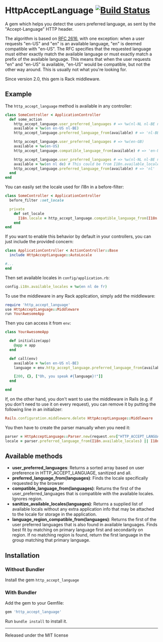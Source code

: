 # HttpAcceptLanguage [![Build Status](https://travis-ci.org/iain/http_accept_language.svg?branch=master)](https://travis-ci.org/iain/http_accept_language)

A gem which helps you detect the users preferred language, as sent by the "Accept-Language" HTTP header.

The algorithm is based on [RFC 2616](http://www.w3.org/Protocols/rfc2616/rfc2616-sec14.html), with one exception:
when a user requests "en-US" and "en" is an available language, "en" is deemed compatible with "en-US".
The RFC specifies that the requested language must either exactly match the available language or must exactly match a prefix of the available language. This means that when the user requests "en" and "en-US" is available, "en-US" would be compatible, but not the other way around. This is usually not what you're looking for.

Since version 2.0, this gem is Rack middleware.

## Example

The `http_accept_language` method is available in any controller:

```ruby
class SomeController < ApplicationController
  def some_action
    http_accept_language.user_preferred_languages # => %w(nl-NL nl-BE nl en-US en)
    available = %w(en en-US nl-BE)
    http_accept_language.preferred_language_from(available) # => 'nl-BE'

    http_accept_language.user_preferred_languages # => %w(en-GB)
    available = %w(en-US)
    http_accept_language.compatible_language_from(available) # => 'en-US'

    http_accept_language.user_preferred_languages # => %w(nl-NL nl-BE nl en-US en)
    available = %w(en nl de) # This could be from I18n.available_locales
    http_accept_language.preferred_language_from(available) # => 'nl'
  end
end
```

You can easily set the locale used for i18n in a before-filter:

```ruby
class SomeController < ApplicationController
  before_filter :set_locale

  private
    def set_locale
      I18n.locale = http_accept_language.compatible_language_from(I18n.available_locales)
    end
end
```

If you want to enable this behavior by default in your controllers, you can just include the provided concern:

```ruby
class ApplicationController < ActionController::Base
  include HttpAcceptLanguage::AutoLocale

#...
end
```

Then set available locales in `config/application.rb`:

```ruby
config.i18n.available_locales = %w(en nl de fr)
```

To use the middleware in any Rack application, simply add the middleware:

``` ruby
require 'http_accept_language'
use HttpAcceptLanguage::Middleware
run YourAwesomeApp
```

Then you can access it from `env`:

``` ruby
class YourAwesomeApp

  def initialize(app)
    @app = app
  end

  def call(env)
    available = %w(en en-US nl-BE)
    language = env.http_accept_language.preferred_language_from(available)

    [200, {}, ["Oh, you speak #{language}!"]]
  end

end
```

If, on the other hand, you don't want to use the middleware in Rails (e.g. if you don't need to use it on every request), you can remove it by putting the following line in an initializer:

``` ruby
Rails.configuration.middleware.delete HttpAcceptLanguage::Middleware
```

You then have to create the parser manually when you need it:

``` ruby
parser = HttpAcceptLanguage::Parser.new(request.env["HTTP_ACCEPT_LANGUAGE"])
locale = parser.preferred_language_from(I18n.available_locales) || I18n.default_locale
```

## Available methods

* **user_preferred_languages**:
  Returns a sorted array based on user preference in HTTP_ACCEPT_LANGUAGE, sanitized and all.
* **preferred_language_from(languages)**:
  Finds the locale specifically requested by the browser
* **compatible_language_from(languages)**:
  Returns the first of the user_preferred_languages that is compatible with the available locales.
  Ignores region.
* **sanitize_available_locales(languages)**:
  Returns a supplied list of available locals without any extra application info
  that may be attached to the locale for storage in the application.
* **language_region_compatible_from(languages)**:
  Returns the first of the user preferred languages that is
  also found in available languages.  Finds best fit by matching on
  primary language first and secondarily on region.  If no matching region is
  found, return the first language in the group matching that primary language.

## Installation

### Without Bundler

Install the gem `http_accept_language`

### With Bundler

Add the gem to your Gemfile:

``` ruby
gem 'http_accept_language'
```

Run `bundle install` to install it.

---

Released under the MIT license
